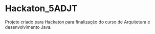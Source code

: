 # Hackaton_5ADJT
Projeto criado para Hackaton para finalização do curso de Arquitetura e desenvolvimento Java.
